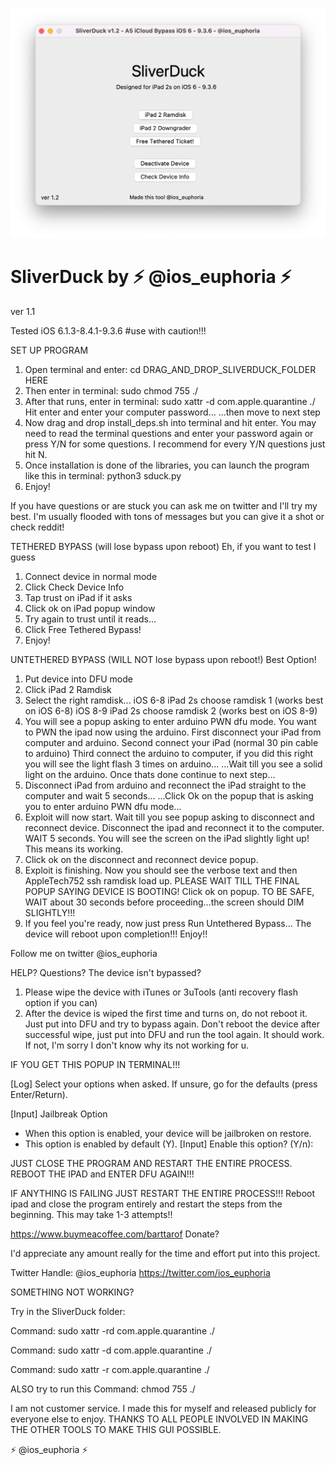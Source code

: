 
![alt text](https://github.com/bartektenDev/SliverDuck1.2-MacOS/blob/main/Screen%20Shot%202023-01-29%20at%208.04.50%20PM.png)

# SliverDuck by ⚡ @ios_euphoria ⚡
ver 1.1

Tested iOS 6.1.3-8.4.1-9.3.6
#use with caution!!! 

SET UP PROGRAM
1. Open terminal and enter:
cd DRAG_AND_DROP_SLIVERDUCK_FOLDER HERE
2. Then enter in terminal:
sudo chmod 755 ./
3. After that runs, enter in terminal:
sudo xattr -d com.apple.quarantine ./
Hit enter and enter your computer password...
...then move to next step
4. Now drag and drop install_deps.sh into terminal and
hit enter. You may need to read the terminal questions
and enter your password again or press Y/N for some
questions. I recommend for every Y/N questions just
hit N.
5. Once installation is done of the libraries, you can launch
the program like this in terminal:
python3 sduck.py
6. Enjoy!

If you have questions or are stuck you can ask me on twitter and I'll try my best. 
I'm usually flooded with tons of messages but you can give it a shot or check reddit!


TETHERED BYPASS (will lose bypass upon reboot) Eh, if you want to test I guess
1. Connect device in normal mode
2. Click Check Device Info
3. Tap trust on iPad if it asks
4. Click ok on iPad popup window
5. Try again to trust until it reads...
6. Click Free Tethered Bypass!
7. Enjoy! 

UNTETHERED BYPASS (WILL NOT lose bypass upon reboot!) Best Option!
1. Put device into DFU mode
2. Click iPad 2 Ramdisk
3. Select the right ramdisk...
iOS 6-8 iPad 2s choose ramdisk 1 (works best on iOS 6-8)
iOS 8-9 iPad 2s choose ramdisk 2 (works best on iOS 8-9)
4. You will see a popup asking to enter arduino PWN dfu mode.
You want to PWN the ipad now using the arduino. 
First disconnect your iPad from computer and arduino.
Second connect your iPad (normal 30 pin cable to arduino)
Third connect the arduino to computer, if you did this right you will see the light flash 3 times on arduino...
...Wait till you see a solid light on the arduino. 
Once thats done continue to next step...
5. Disconnect iPad from arduino and reconnect the iPad straight to the computer and wait 5 seconds... 
...Click Ok on the popup that is asking you to enter arduino PWN dfu mode...
6. Exploit will now start. Wait till you see popup asking to disconnect and reconnect device. 
Disconnect the ipad and reconnect it to the computer. WAIT 5 seconds. You will see the screen
on the iPad slightly light up! This means its working.
7. Click ok on the disconnect and reconnect device popup.
8. Exploit is finishing. Now you should see the verbose text and then AppleTech752 ssh ramdisk load up.
PLEASE WAIT TILL THE FINAL POPUP SAYING DEVICE IS BOOTING! Click ok on popup.
TO BE SAFE, WAIT about 30 seconds before proceeding...the screen should DIM SLIGHTLY!!!
9. If you feel you're ready, now just press Run Untethered Bypass...
The device will reboot upon completion!!! Enjoy!!

Follow me on twitter @ios_euphoria


HELP? Questions?
The device isn't bypassed?
1. Please wipe the device with iTunes or 3uTools (anti recovery flash option if you can)
2. After the device is wiped the first time and turns on, do not reboot it. Just put into DFU
and try to bypass again. Don't reboot the device after successful wipe, just put into DFU
and run the tool again. It should work. If not, I'm sorry I don't know why its not working for u.


IF YOU GET THIS POPUP IN TERMINAL!!!

[Log] Select your options when asked. If unsure, go for the defaults (press Enter/Return). 

[Input] Jailbreak Option 
* When this option is enabled, your device will be jailbroken on restore. 
* This option is enabled by default (Y). 
[Input] Enable this option? (Y/n): 

JUST CLOSE THE PROGRAM AND RESTART THE ENTIRE PROCESS. 
REBOOT THE IPAD and ENTER DFU AGAIN!!!

IF ANYTHING IS FAILING JUST RESTART THE ENTIRE PROCESS!!! Reboot ipad and close the 
program entirely and restart the steps from the beginning. This may take 1-3 attempts!!

https://www.buymeacoffee.com/barttarof
Donate? 

I'd appreciate any amount really for the time and effort 
put into this project.

Twitter Handle: @ios_euphoria
https://twitter.com/ios_euphoria



SOMETHING NOT WORKING?

Try in the SliverDuck folder:

Command:
sudo xattr -rd com.apple.quarantine ./

Command:
sudo xattr -d com.apple.quarantine ./

Command: 
sudo xattr -r com.apple.quarantine ./

ALSO try to run this Command:
chmod 755 ./

I am not customer service. I made this for myself and released publicly for everyone else to enjoy.
THANKS TO ALL PEOPLE INVOLVED IN MAKING THE OTHER TOOLS TO MAKE THIS GUI POSSIBLE.

⚡ @ios_euphoria ⚡
